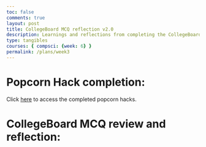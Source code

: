 ```yaml
---
toc: false
comments: true
layout: post
title: CollegeBoard MCQ reflection v2.0
description: Learnings and reflections from completing the CollegeBoard 2021 Practice MC
type: tangibles
courses: { compsci: {week: 6} }
permalink: /plans/week3
---
```


# Popcorn Hack completion:
Click [here]() to access the completed popcorn hacks.

# CollegeBoard MCQ review and reflection:


